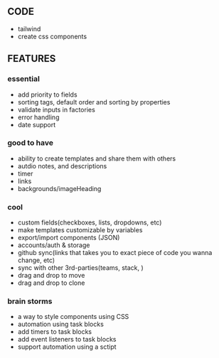 ## CODE

-   tailwind
-   create css components

## FEATURES

### essential

-   add priority to fields
-   sorting tags, default order and sorting by properties
-   validate inputs in factories
-   error handling
-   date support

### good to have

-   ability to create templates and share them with others
-   autdio notes, and descriptions
-   timer
-   links
-   backgrounds/imageHeading

### cool

-   custom fields(checkboxes, lists, dropdowns, etc)
-   make templates customizable by variables
-   export/import components (JSON)
-   accounts/auth & storage
-   github sync(links that takes you to exact piece of code you wanna change, etc)
-   sync with other 3rd-parties(teams, stack, )
-   drag and drop to move
-   drag and drop to clone

### brain storms

-   a way to style components using CSS
-   automation using task blocks
-   add timers to task blocks
-   add event listeners to task blocks
-   support automation using a sctipt
